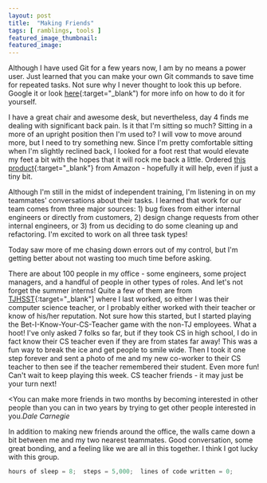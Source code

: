 ```yaml
---
layout: post
title:  "Making Friends"
tags: [ ramblings, tools ]
featured_image_thumbnail:
featured_image: 
---
```

Although I have used Git for a few years now, I am by no means a power user.  Just learned that you can make your own Git commands to save time for repeated tasks.  Not sure why I never thought to look this up before.  Google it or look [here](https://dev.to/shobhit/git-refresh-4hn){:target="_blank") for more info on how to do it for yourself. 

I have a great chair and awesome desk, but nevertheless, day 4 finds me dealing with significant back pain.  Is it that I'm sitting so much?  Sitting in a more of an upright position then I'm used to?  I will vow to move around more, but I need to try something new.  Since I'm pretty comfortable sitting when I'm slightly reclined back, I looked for a foot rest that would elevate my feet a bit with the hopes that it will rock me back a little.  Ordered [this product](https://www.amazon.com/gp/product/B0756H2V6P/ref=ppx_yo_dt_b_asin_image_o00_s00?ie=UTF8&psc=1){:target="_blank"} from Amazon - hopefully it will help, even if just a tiny bit.  

Although I'm still in the midst of independent training, I'm listening in on my teammates' conversations about their tasks.  I learned that work for our team comes from three major sources:  1) bug fixes from either internal engineers or directly from customers, 2) design change requests from other internal engineers, or 3) from us deciding to do some cleaning up and refactoring.  I'm excited to work on all three task types!

Today saw more of me chasing down errors out of my control, but I'm getting better about not wasting too much time before asking.  

There are about 100 people in my office - some engineers, some project managers, and a handful of people in other types of roles.  And let's not forget the summer interns!  Quite a few of them are from [TJHSST](http://tjhsst.fcps.edu){:target="_blank"] where I last worked, so either I was their computer science teacher, or I probably either worked with their teacher or know of his/her reputation.  Not sure how this started, but I started playing the Bet-I-Know-Your-CS-Teacher game with the non-TJ employees.  What a hoot!  I've only asked 7 folks so far, but if they took CS in high school, I do in fact know their CS teacher even if they are from states far away!  This was a fun way to break the ice and get people to smile wide.  Then I took it one step forever and sent a photo of me and my new co-worker to their CS teacher to then see if the teacher remembered their student.  Even more fun!  Can't wait to keep playing this week.  CS teacher friends - it may just be your turn next!

<You can make more friends in two months by becoming interested in other people than you can in two years by trying to get other people interested in you.<cite>Dale Carnegie</cite>

In addition to making new friends around the office, the walls came down a bit between me and my two nearest teammates.  Good conversation, some great bonding, and a feeling like we are all in this together.  I think I got lucky with this group.

```Java
hours of sleep = 8;  steps = 5,000;  lines of code written = 0;
```
